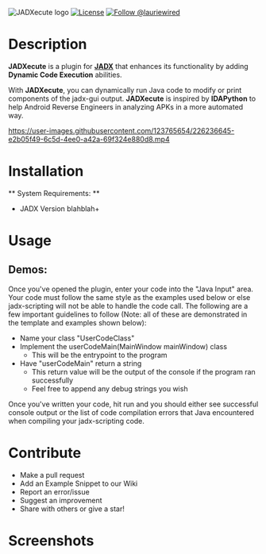 ![JADXecute logo](https://user-images.githubusercontent.com/123765654/226205850-ef2e6e68-ae65-41ee-b4e9-23bb82aac52b.png)
[![License](http://img.shields.io/:license-apache-blue.svg)](http://www.apache.org/licenses/LICENSE-2.0.html)
[![Follow @lauriewired](https://img.shields.io/twitter/follow/lauriewired?style=social)](https://twitter.com/lauriewired)
# Description

**JADXecute** is a plugin for **[JADX](https://github.com/skylot/jadx)** that enhances its functionality by adding **Dynamic Code Execution** abilities.

With **JADXecute**, you can dynamically run Java code to modify or print components of the jadx-gui output. **JADXecute** is inspired by **IDAPython** to help Android Reverse Engineers in analyzing APKs in a more automated way.


https://user-images.githubusercontent.com/123765654/226236645-e2b05f49-6c5d-4ee0-a42a-69f324e880d8.mp4



# Installation

** System Requirements: **
- JADX Version blahblah+


# Usage

## Demos:

Once you've opened the plugin, enter your code into the "Java Input" area. Your code must follow the same style as the examples used below or else jadx-scripting will not be able to handle the code call. The following are a few important guidelines to follow (Note: all of these are demonstrated in the template and examples shown below):
- Name your class "UserCodeClass"
- Implement the userCodeMain(MainWindow mainWindow) class
    - This will be the entrypoint to the program
- Have "userCodeMain" return a string
    - This return value will be the output of the console if the program ran successfully
    - Feel free to append any debug strings you wish
    
Once you've written your code, hit run and you should either see successful console output or the list of code compilation errors that Java encountered when compiling your jadx-scripting code.

# Contribute
- Make a pull request
- Add an Example Snippet to our Wiki
- Report an error/issue
- Suggest an improvement
- Share with others or give a star!

# Screenshots




